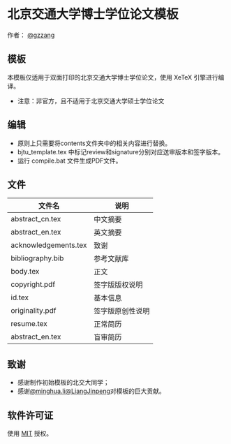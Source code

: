 # 北京交通大学博士学位论文模板

作者： [@gzzang](https://github.com/gzzang)

## 模板

本模板仅适用于双面打印的北京交通大学博士学位论文，使用 XeTeX 引擎进行编译。
* 注意：非官方，且不适用于北京交通大学硕士学位论文

## 编辑

* 原则上只需要将contents文件夹中的相关内容进行替换。
* bjtu_template.tex 中标记review和signature分别对应送审版本和签字版本。
* 运行 compile.bat 文件生成PDF文件。

## 文件

|文件名|说明|
|----|----|
|abstract_cn.tex|中文摘要|
|abstract_en.tex|英文摘要|
|acknowledgements.tex|致谢|
|bibliography.bib|参考文献库|
|body.tex|正文|
|copyright.pdf|签字版版权说明|
|id.tex|基本信息|
|originality.pdf|签字版原创性说明|
|resume.tex|正常简历|
|abstract_en.tex|盲审简历|

## 致谢

* 感谢制作初始模板的北交大同学；
* 感谢[@minghua.li](https://github.com/learup和)[@LiangJinpeng](https://github.com/LiangJinpeng)对模板的巨大贡献。

## 软件许可证

使用 [MIT](LICENSE) 授权。
